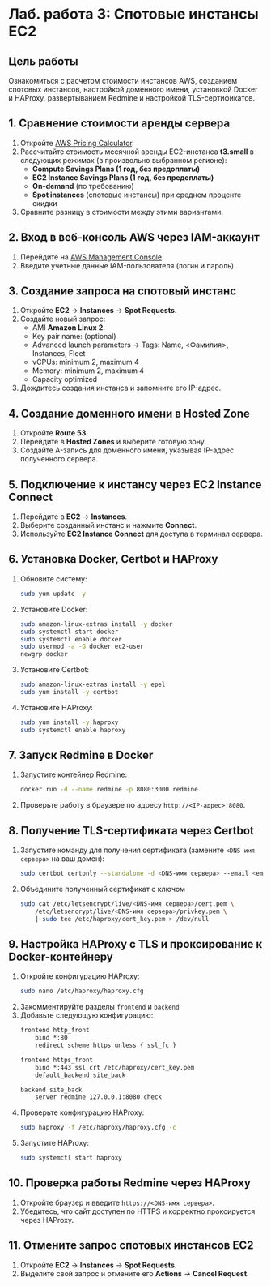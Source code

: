 # Лаб. работа 3: Спотовые инстансы EC2

## Цель работы
Ознакомиться с расчетом стоимости инстансов AWS, созданием спотовых инстансов, настройкой доменного имени, установкой Docker и HAProxy, развертыванием Redmine и настройкой TLS-сертификатов.

## 1. Сравнение стоимости аренды сервера
1. Откройте [AWS Pricing Calculator](https://calculator.aws/).
2. Рассчитайте стоимость месячной аренды EC2-инстанса **t3.small** в следующих режимах (в произвольно выбранном регионе):
   - **Compute Savings Plans (1 год, без предоплаты)**
   - **EC2 Instance Savings Plans (1 год, без предоплаты)**
   - **On-demand** (по требованию)
   - **Spot instances** (спотовые инстансы) при среднем проценте скидки
3. Сравните разницу в стоимости между этими вариантами.

## 2. Вход в веб-консоль AWS через IAM-аккаунт
1. Перейдите на [AWS Management Console](https://aws.amazon.com/console/).
2. Введите учетные данные IAM-пользователя (логин и пароль).

## 3. Создание запроса на спотовый инстанс
1. Откройте **EC2** → **Instances** → **Spot Requests**.
2. Создайте новый запрос:
   - AMI **Amazon Linux 2**.
   - Key pair name: (optional)
   - Advanced launch parameters → Tags: Name, <Фамилия>, Instances, Fleet
   - vCPUs: minimum 2, maximum 4
   - Memory: minimum 2, maximum 4
   - Capacity optimized
3. Дождитесь создания инстанса и запомните его IP-адрес.

## 4. Создание доменного имени в Hosted Zone
1. Откройте **Route 53**.
2. Перейдите в **Hosted Zones** и выберите готовую зону.
3. Создайте A-запись для доменного имени, указывая IP-адрес полученного сервера.

## 5. Подключение к инстансу через EC2 Instance Connect
1. Перейдите в **EC2** → **Instances**.
2. Выберите созданный инстанс и нажмите **Connect**.
3. Используйте **EC2 Instance Connect** для доступа в терминал сервера.

## 6. Установка Docker, Certbot и HAProxy
1. Обновите систему:
   ```sh
   sudo yum update -y
   ```
2. Установите Docker:
   ```sh
   sudo amazon-linux-extras install -y docker
   sudo systemctl start docker
   sudo systemctl enable docker
   sudo usermod -a -G docker ec2-user
   newgrp docker
   ```
3. Установите Certbot:
   ```sh
   sudo amazon-linux-extras install -y epel
   sudo yum install -y certbot
   ```
4. Установите HAProxy:
   ```sh
   sudo yum install -y haproxy
   sudo systemctl enable haproxy
   ```

## 7. Запуск Redmine в Docker
1. Запустите контейнер Redmine:
   ```sh
   docker run -d --name redmine -p 8080:3000 redmine
   ```
2. Проверьте работу в браузере по адресу `http://<IP-адрес>:8080`.

## 8. Получение TLS-сертификата через Certbot
1. Запустите команду для получения сертификата (замените `<DNS-имя сервера>` на ваш домен):
   ```sh
   sudo certbot certonly --standalone -d <DNS-имя сервера> --email <email-адрес> --agree-tos --non-interactive
   ```
2. Объедините полученный сертификат с ключом
   ```sh
   sudo cat /etc/letsencrypt/live/<DNS-имя сервера>/cert.pem \
       /etc/letsencrypt/live/<DNS-имя сервера>/privkey.pem \
       | sudo tee /etc/haproxy/cert_key.pem > /dev/null
   ```

## 9. Настройка HAProxy с TLS и проксирование к Docker-контейнеру
1. Откройте конфигурацию HAProxy:
   ```sh
   sudo nano /etc/haproxy/haproxy.cfg
   ```
2. Закомментируйте разделы `frontend` и `backend`
3. Добавьте следующую конфигурацию:
   ```txt
   frontend http_front
       bind *:80
       redirect scheme https unless { ssl_fc }

   frontend https_front
       bind *:443 ssl crt /etc/haproxy/cert_key.pem
       default_backend site_back

   backend site_back
       server redmine 127.0.0.1:8080 check
   ```
4. Проверьте конфигурацию HAProxy:
   ```sh
   sudo haproxy -f /etc/haproxy/haproxy.cfg -c
   ```
5. Запустите HAProxy:
   ```sh
   sudo systemctl start haproxy
   ```

## 10. Проверка работы Redmine через HAProxy
1. Откройте браузер и введите `https://<DNS-имя сервера>`.
2. Убедитесь, что сайт доступен по HTTPS и корректно проксируется через HAProxy.

## 11. Отмените запрос спотовых инстансов EC2
1. Откройте **EC2** → **Instances** → **Spot Requests**.
2. Выделите свой запрос и отмените его **Actions** → **Cancel Request**.
